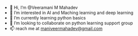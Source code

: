 - 👋 Hi, I’m @Veeramani M Mahadev
- 👀 I’m interested in AI and Maching learning and deep learning 
- 🌱 I’m currently learning python basics 
- 💞️ I’m looking to collaborate on python learning support group
- 📫 reach me at maniveermahadev@gmail.com

<!---
Veeramani M Mahadev/Veeramani M Mahadev is a ✨ special ✨ repository because its `README.md` (this file) appears on your GitHub profile.
You can click the Preview link to take a look at your changes.
--->
